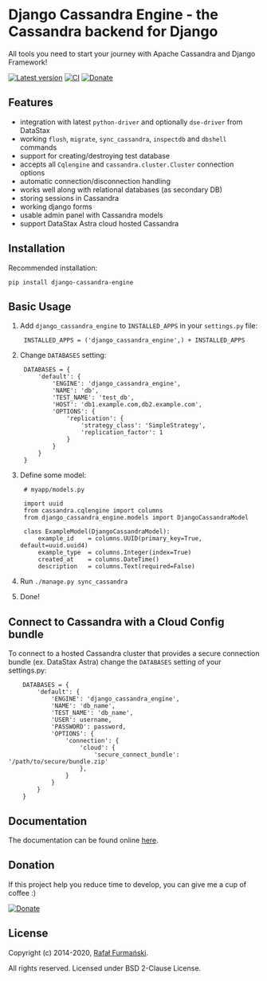
# Django Cassandra Engine - the Cassandra backend for Django #

All tools you need to start your journey with Apache Cassandra and Django Framework!

[![Latest version](https://img.shields.io/pypi/v/django-cassandra-engine.svg "Latest version")](https://pypi.python.org/pypi/django-cassandra-engine/)
[![CI](https://api.travis-ci.org/r4fek/django-cassandra-engine.svg?branch=master "CI")](https://travis-ci.org/r4fek/django-cassandra-engine)
[![Donate](https://img.shields.io/badge/Donate-PayPal-green.svg)](https://www.paypal.me/rrafek/5)

## Features ##

* integration with latest `python-driver` and optionally `dse-driver` from DataStax
* working `flush`, `migrate`, `sync_cassandra`, `inspectdb` and
  `dbshell` commands
* support for creating/destroying test database
* accepts all `Cqlengine` and `cassandra.cluster.Cluster` connection options
* automatic connection/disconnection handling
* works well along with relational databases (as secondary DB)
* storing sessions in Cassandra
* working django forms
* usable admin panel with Cassandra models
* support DataStax Astra cloud hosted Cassandra

## Installation ##

Recommended installation:

    pip install django-cassandra-engine

## Basic Usage ##

1. Add `django_cassandra_engine` to `INSTALLED_APPS` in your `settings.py` file:

        INSTALLED_APPS = ('django_cassandra_engine',) + INSTALLED_APPS

2. Change `DATABASES` setting:

        DATABASES = {
            'default': {
                'ENGINE': 'django_cassandra_engine',
                'NAME': 'db',
                'TEST_NAME': 'test_db',
                'HOST': 'db1.example.com,db2.example.com',
                'OPTIONS': {
                    'replication': {
                        'strategy_class': 'SimpleStrategy',
                        'replication_factor': 1
                    }
                }
            }
        }

3. Define some model:

        # myapp/models.py

        import uuid
        from cassandra.cqlengine import columns
        from django_cassandra_engine.models import DjangoCassandraModel

        class ExampleModel(DjangoCassandraModel):
            example_id    = columns.UUID(primary_key=True, default=uuid.uuid4)
            example_type  = columns.Integer(index=True)
            created_at    = columns.DateTime()
            description   = columns.Text(required=False)

4. Run `./manage.py sync_cassandra`
5. Done!

## Connect to Cassandra with a Cloud Config bundle ##
To connect to a hosted Cassandra cluster that provides a secure connection bundle (ex. DataStax Astra) change the `DATABASES` setting of your settings.py:

        DATABASES = {
            'default': {
                'ENGINE': 'django_cassandra_engine',
                'NAME': 'db_name',
                'TEST_NAME': 'db_name',
                'USER': username,
                'PASSWORD': password,
                'OPTIONS': {
                    'connection': {
                        'cloud': {
                            'secure_connect_bundle': '/path/to/secure/bundle.zip'
                        },
                    }
                }
            }
        }

## Documentation ##

The documentation can be found online [here](http://r4fek.github.io/django-cassandra-engine/).

## Donation
If this project help you reduce time to develop, you can give me a cup of coffee :)

[![Donate](https://img.shields.io/badge/Donate-PayPal-green.svg)](https://www.paypal.me/rrafek/5)

## License ##
Copyright (c) 2014-2020, [Rafał Furmański](https://linkedin.com/in/furmanski).

All rights reserved. Licensed under BSD 2-Clause License.
